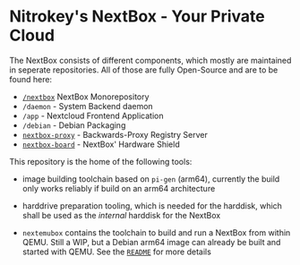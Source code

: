 Nitrokey's NextBox - Your Private Cloud
=======================================

The NextBox consists of different components, which
mostly are maintained in seperate repositories. All
of those are fully Open-Source and are to be found 
here:

* [`/nextbox`](https://github.com/Nitrokey/nextbox) NextBox Monorepository
* `/daemon` - System Backend daemon
* `/app` - Nextcloud Frontend Application
* `/debian` - Debian Packaging 
* [`nextbox-proxy`](https://github.com/Nitrokey/nextbox-proxy) - Backwards-Proxy Registry Server
* [`nextbox-board`](https://github.com/Nitrokey/nextbox-board) - NextBox' Hardware Shield


This repository is the home of the following tools:

* image building toolchain based on `pi-gen` (arm64), 
  currently the build only works reliably if build 
	on an arm64 architecture

* harddrive preparation tooling, which is needed for
  the harddisk, which shall be used as the *internal*
	harddisk for the NextBox

* `nextemubox` contains the toolchain to build and run
  a NextBox from within QEMU. Still a WIP, but a Debian 
	arm64 image can already be built and started with QEMU.
	See the [`README`](https://github.com/Nitrokey/nextbox/tree/master/nextemubox)
	for more details

